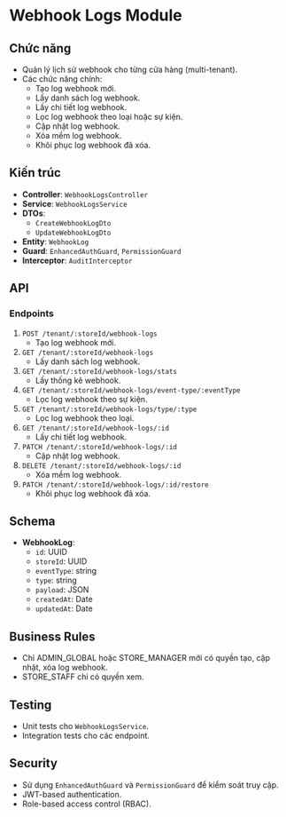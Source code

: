 # Webhook Logs Module

## Chức năng

- Quản lý lịch sử webhook cho từng cửa hàng (multi-tenant).
- Các chức năng chính:
  - Tạo log webhook mới.
  - Lấy danh sách log webhook.
  - Lấy chi tiết log webhook.
  - Lọc log webhook theo loại hoặc sự kiện.
  - Cập nhật log webhook.
  - Xóa mềm log webhook.
  - Khôi phục log webhook đã xóa.

## Kiến trúc

- **Controller**: `WebhookLogsController`
- **Service**: `WebhookLogsService`
- **DTOs**:
  - `CreateWebhookLogDto`
  - `UpdateWebhookLogDto`
- **Entity**: `WebhookLog`
- **Guard**: `EnhancedAuthGuard`, `PermissionGuard`
- **Interceptor**: `AuditInterceptor`

## API

### Endpoints

1. `POST /tenant/:storeId/webhook-logs`
   - Tạo log webhook mới.
2. `GET /tenant/:storeId/webhook-logs`
   - Lấy danh sách log webhook.
3. `GET /tenant/:storeId/webhook-logs/stats`
   - Lấy thống kê webhook.
4. `GET /tenant/:storeId/webhook-logs/event-type/:eventType`
   - Lọc log webhook theo sự kiện.
5. `GET /tenant/:storeId/webhook-logs/type/:type`
   - Lọc log webhook theo loại.
6. `GET /tenant/:storeId/webhook-logs/:id`
   - Lấy chi tiết log webhook.
7. `PATCH /tenant/:storeId/webhook-logs/:id`
   - Cập nhật log webhook.
8. `DELETE /tenant/:storeId/webhook-logs/:id`
   - Xóa mềm log webhook.
9. `PATCH /tenant/:storeId/webhook-logs/:id/restore`
   - Khôi phục log webhook đã xóa.

## Schema

- **WebhookLog**:
  - `id`: UUID
  - `storeId`: UUID
  - `eventType`: string
  - `type`: string
  - `payload`: JSON
  - `createdAt`: Date
  - `updatedAt`: Date

## Business Rules

- Chỉ ADMIN_GLOBAL hoặc STORE_MANAGER mới có quyền tạo, cập nhật, xóa log webhook.
- STORE_STAFF chỉ có quyền xem.

## Testing

- Unit tests cho `WebhookLogsService`.
- Integration tests cho các endpoint.

## Security

- Sử dụng `EnhancedAuthGuard` và `PermissionGuard` để kiểm soát truy cập.
- JWT-based authentication.
- Role-based access control (RBAC).
